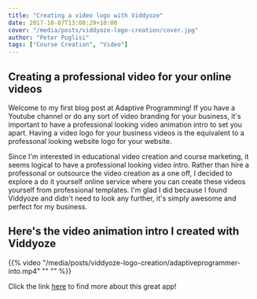 ```yaml
---
title: "Creating a video logo with Viddyoze"
date: 2017-10-07T13:08:29+10:00
cover: "/media/posts/viddyoze-logo-creation/cover.jpg"
author: "Peter Puglisi"
tags: ["Course Creation", "Video"]
---
```


## Creating a professional video for your online videos

Welcome to my first blog post at Adaptive Programming! If you have a Youtube channel or do any sort of video branding for your business, it's important to have a professional looking video animation intro to set you apart. Having a video logo for your business videos is the equivalent to a professonal looking website logo for your website.

Since I'm interested in educational video creation and course marketing, it seems logical to have a professional looking video intro.  Rather than hire a professonal or outsource the video creation as a one off, I decided to explore a do it yourself online service where you can create these videos yourself from professional templates.  I'm glad I did because I found Viddyoze and didn't need to look any further, it's simply awesome and perfect for my business.

## Here's the video animation intro I created with Viddyoze

{{% video  "/media/posts/viddyoze-logo-creation/adaptiveprogrammer-into.mp4" "" "" %}}

Click the link [here](/out/viddyoze) to find more about this great app!


